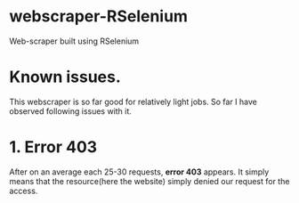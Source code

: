 # webscraper-RSelenium
Web-scraper built using RSelenium


# Known issues.
This webscraper is so far good for relatively light jobs. So far I have observed following issues with it.
# 1. Error 403
After on an average each 25-30 requests, **error 403** appears. It simply means that the resource(here the website) simply denied our request for the access. 

